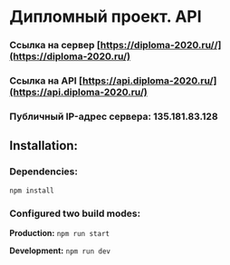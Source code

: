 
# Дипломный проект. API

### Ссылка на сервер [https://diploma-2020.ru//](https://diploma-2020.ru/)
### Ссылка на API [https://api.diploma-2020.ru/](https://api.diploma-2020.ru/)
### Публичный IP-адрес сервера: 135.181.83.128

## Installation:

### Dependencies:

`npm install`

### Configured two build modes:

**Production:**
`npm run start`

**Development:**
`npm run dev`
